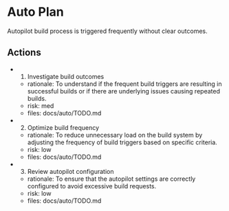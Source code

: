 # Auto Plan

Autopilot build process is triggered frequently without clear outcomes.

## Actions
- 1. Investigate build outcomes
  - rationale: To understand if the frequent build triggers are resulting in successful builds or if there are underlying issues causing repeated builds.
  - risk: med
  - files: docs/auto/TODO.md
- 2. Optimize build frequency
  - rationale: To reduce unnecessary load on the build system by adjusting the frequency of build triggers based on specific criteria.
  - risk: low
  - files: docs/auto/TODO.md
- 3. Review autopilot configuration
  - rationale: To ensure that the autopilot settings are correctly configured to avoid excessive build requests.
  - risk: low
  - files: docs/auto/TODO.md